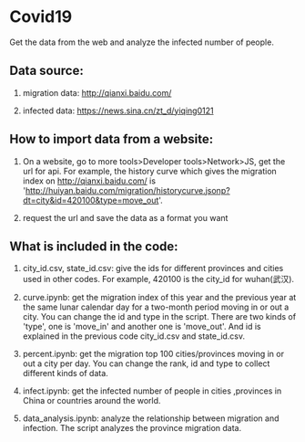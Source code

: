 # Covid19 
Get the data from the web and analyze the infected number of people.

## Data source:
1. migration data: http://qianxi.baidu.com/

2. infected data: https://news.sina.cn/zt_d/yiqing0121

## How to import data from a website:
1. On a website, go to more tools>Developer tools>Network>JS, get the url for api.
  For example, the history curve which gives the migration index on http://qianxi.baidu.com/ is 'http://huiyan.baidu.com/migration/historycurve.jsonp?dt=city&id=420100&type=move_out'.
 
 
2. request the url and save the data as a format you want



## What is included in the code:
1. city_id.csv, state_id.csv: give the ids for different provinces and cities used in other codes. For example, 420100 is the city_id for wuhan(武汉).

2. curve.ipynb: get the migration index of this year and the previous year at the same lunar calendar day for a two-month period moving in or out a city. You can change the id and type in the script. There are two kinds of 'type', one is 'move_in' and another one is 'move_out'. And id is explained in the previous code city_id.csv and state_id.csv.

3. percent.ipynb: get the migration top 100 cities/provinces moving in or out a city per day. You can change the rank, id and type to collect different kinds of data.

4. infect.ipynb: get the infected number of people in cities ,provinces in China or countries around the world.

5. data_analysis.ipynb: analyze the relationship between migration and infection. The script analyzes the province migration data.



